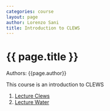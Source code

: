 ```yaml
---
categories: course
layout: page
author: Lorenzo Sani
title: Introduction to CLEWS
---
```

<h1>{{ page.title }}</h1>

Authors: {{page.author}}

This course is an introduction to CLEWS

1. [Lecture Clews]({{base.url}}/teaching_kit/lecture/Lecture_Clews.html)
1. [Lecture Water]({{base.url}}/teaching_kit/lecture/Lecture_Water.html)
